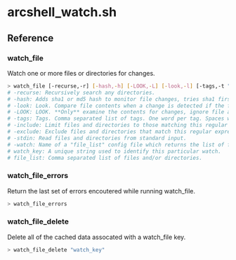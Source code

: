 # arcshell_watch.sh



## Reference


### watch_file
Watch one or more files or directories for changes.
```bash
> watch_file [-recurse,-r] [-hash,-h] [-LOOK,-L] [-look,-l] [-tags,-t "X,x"] [-include,-i "X"] [-exclude,-e "X"] [-stdin] [-watch "X"] "watch_key" ["file_list"]
# -recurse: Recursively search any directories.
# -hash: Adds sha1 or md5 hash to monitor file changes, tries sha1 first.
# -look: Look. Compare file contents when a change is detected if the file is readable.
# -LOOK: LOOK. **Only** examine the contents for changes, ignore file attributes.
# -tags: Tags. Comma separated list of tags. One word per tag. Spaces will be removed.
# -include: Limit files and directories to those matching this regular expression.
# -exclude: Exclude files and directories that match this regular expression.
# -stdin: Read files and directories from standard input.
# -watch: Name of a "file_list" config file which returns the list of files and directories to watch.
# watch_key: A unique string used to identify this particular watch.
# file_list: Comma separated list of files and/or directories.
```

### watch_file_errors
Return the last set of errors encoutered while running watch_file.
```bash
> watch_file_errors
```

### watch_file_delete
Delete all of the cached data assocated with a watch_file key.
```bash
> watch_file_delete "watch_key"
```

